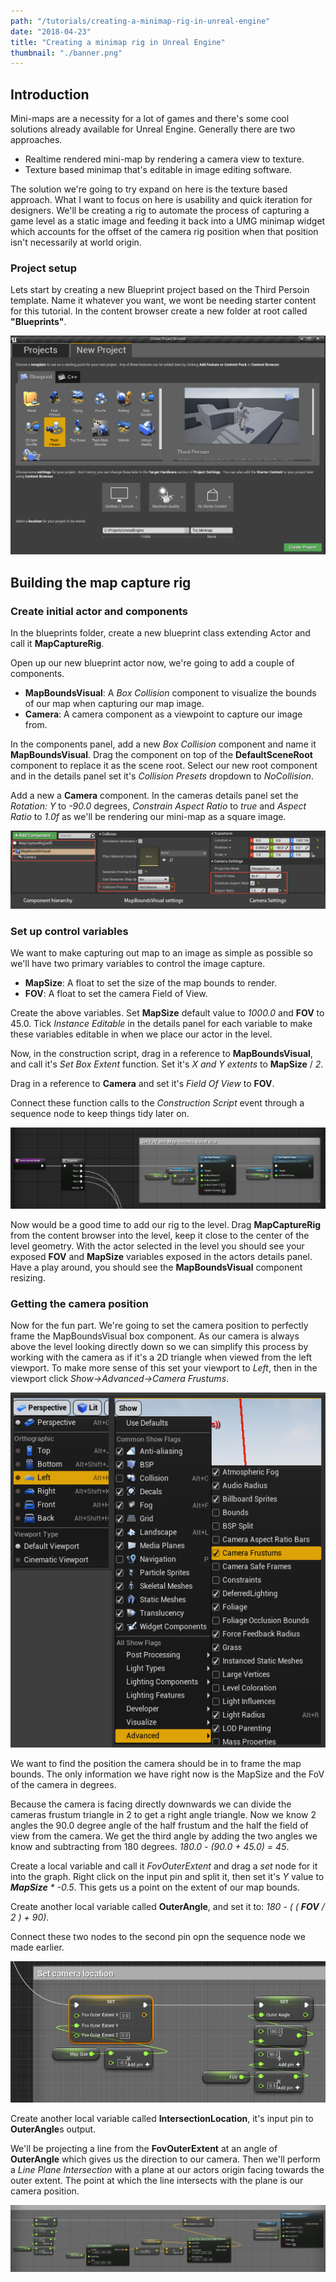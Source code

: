 ```yaml
---
path: "/tutorials/creating-a-minimap-rig-in-unreal-engine"
date: "2018-04-23"
title: "Creating a minimap rig in Unreal Engine"
thumbnail: "./banner.png"
---
```


## Introduction

Mini-maps are a necessity for a lot of games and there's some cool solutions already available for Unreal Engine. Generally there are two approaches.

* Realtime rendered mini-map by rendering a camera view to texture.
* Texture based minimap that's editable in image editing software.

The solution we're going to try expand on here is the texture based approach. What I want to focus on here is usability and quick iteration for designers. We'll be creating a rig to automate the process of capturing a game level as a static image and feeding it back into a UMG minimap widget which accounts for the offset of the camera rig position when that position isn't necessarily at world origin.

### Project setup

Lets start by creating a new Blueprint project based on the Third Persoin template. Name it whatever you want, we wont be needing starter content for this tutorial. In the content browser create a new folder at root called **"Blueprints"**.

![Create project](./create-project.jpg)

## Building the map capture rig

### Create initial actor and components

In the blueprints folder, create a new blueprint class extending Actor and call it **MapCaptureRig**.

Open up our new blueprint actor now, we're going to add a couple of components.

* **MapBoundsVisual**: A _Box Collision_ component to visualize the bounds of our map when capturing our map image.
* **Camera**: A camera component as a viewpoint to capture our image from.

In the components panel, add a new _Box Collision_ component and name it **MapBoundsVisual**. Drag the component on top of the **DefaultSceneRoot** component to replace it as the scene root. Select our new root component and in the details panel set it's _Collision Presets_ dropdown to _NoCollision_.

Add a new a **Camera** component. In the cameras details panel set the _Rotation: Y_ to _-90.0_ degrees, _Constrain Aspect Ratio_ to _true_ and _Aspect Ratio_ to _1.0f_ as we'll be rendering our mini-map as a square image.

![Create initial components](./create-initial-components.jpg)

### Set up control variables

We want to make capturing out map to an image as simple as possible so we'll have two primary variables to control the image capture.

* **MapSize**: A float to set the size of the map bounds to render.
* **FOV**: A float to set the camera Field of View.

Create the above variables. Set **MapSize** default value to _1000.0_ and **FOV** to 45.0. Tick _Instance Editable_ in the details panel for each variable to make these variables editable in when we place our actor in the level.

Now, in the construction script, drag in a reference to **MapBoundsVisual**, and call it's _Set Box Extent_ function. Set it's _X and Y extents_ to **MapSize** / _2_.

Drag in a reference to **Camera** and set it's _Field Of View_ to **FOV**.

Connect these function calls to the _Construction Script_ event through a sequence node to keep things tidy later on.

![Set FOV and Map Bounds](./set-fov-and-map-bounds.jpg)

Now would be a good time to add our rig to the level. Drag **MapCaptureRig** from the content browser into the level, keep it close to the center of the level geometry. With the actor selected in the level you should see your exposed **FOV** and **MapSize** variables exposed in the actors details panel. Have a play around, you should see the **MapBoundsVisual** component resizing.

### Getting the camera position

Now for the fun part. We're going to set the camera position to perfectly frame the MapBoundsVisual box component. As our camera is always above the level looking directly down so we can simplify this process by working with the camera as if it's a 2D triangle when viewed from the left viewport. To make more sense of this set your viewport to _Left_, then in the viewport click _Show->Advanced->Camera Frustums_.

![Visualize camera frustum](./visualize-camera-frustum.jpg)

We want to find the position the camera should be in to frame the map bounds. The only information we have right now is the MapSize and the FoV of the camera in degrees.

Because the camera is facing directly downwards we can divide the cameras frustum triangle in 2 to get a right angle triangle. Now we know 2 angles the 90.0 degree angle of the half frustum and the half the field of view from the camera. We get the third angle by adding the two angles we know and subtracting from 180 degrees. _180.0 - (90.0 + 45.0) = 45_.

Create a local variable and call it _FovOuterExtent_ and drag a _set_ node for it into the graph. Right click on the input pin and split it, then set it's _Y_ value to _**MapSize** \* -0.5_. This gets us a point on the extent of our map bounds.

Create another local variable called **OuterAngle**, and set it to:
_180 - ( ( **FOV** / 2 ) + 90)_.

Connect these two nodes to the second pin opn the sequence node we made earlier.

![Get FoV angle and outer extent](./get-fov-angle-and-outer-extent.jpg)

Create another local variable called **IntersectionLocation**, it's input pin to **OuterAngle**s output.

We'll be projecting a line from the **FovOuterExtent** at an angle of **OuterAngle** which gives us the direction to our camera. Then we'll perform a _Line Plane Intersection_ with a plane at our actors origin facing towards the outer extent. The point at which the line intersects with the plane is our camera position.

![Get camera location](./get-camera-location.jpg)

